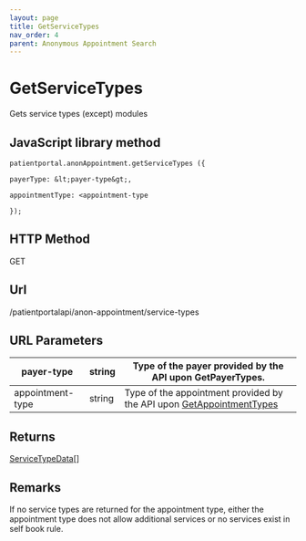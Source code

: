 ```yaml
---
layout: page
title: GetServiceTypes
nav_order: 4
parent: Anonymous Appointment Search
---
```


# GetServiceTypes

Gets service types (except) modules

## JavaScript library method

```
patientportal.anonAppointment.getServiceTypes ({

payerType: &lt;payer-type&gt;,

appointmentType: <appointment-type

});
```

## HTTP Method

GET

## ****Url****

/patientportalapi/anon-appointment/service-types

## URL Parameters

| payer-type | string | Type of the payer provided by the API upon GetPayerTypes. |
| --- | --- | --- |
| appointment-type | string | Type of the appointment provided by the API upon [GetAppointmentTypes](#_GetAppointmentTypes) |

## Returns

[ServiceTypeData](#_ServiceTypeData)\[\]

## Remarks

If no service types are returned for the appointment type, either the appointment type does not allow additional services or no services exist in self book rule.

